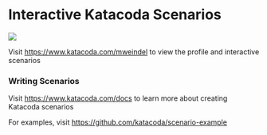 # Interactive Katacoda Scenarios

[![](http://shields.katacoda.com/katacoda/mweindel/count.svg)](https://www.katacoda.com/mweindel "Get your profile on Katacoda.com")

Visit https://www.katacoda.com/mweindel to view the profile and interactive scenarios

### Writing Scenarios
Visit https://www.katacoda.com/docs to learn more about creating Katacoda scenarios

For examples, visit https://github.com/katacoda/scenario-example
